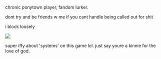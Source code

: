 chronic ponytown player, fandom lurker.

dont try and be friends w me if you cant handle being called out for shit

i block loosely

![](https://files.catbox.moe/g8yd5r.webp)

super iffy about 'systems' on this game lol. just say youre a kinnie for the love of god.
